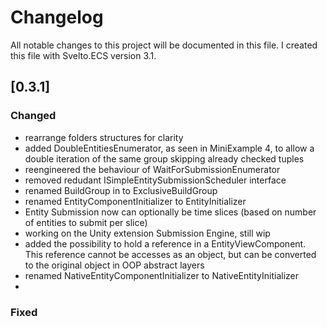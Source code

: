 # Changelog
All notable changes to this project will be documented in this file. I created this file with Svelto.ECS version 3.1.

## [0.3.1]

### Changed

* rearrange folders structures for clarity
* added DoubleEntitiesEnumerator, as seen in MiniExample 4, to allow a double iteration of the same group skipping already checked tuples
* reengineered the behaviour of WaitForSubmissionEnumerator
* removed redudant ISimpleEntitySubmissionScheduler interface
* renamed BuildGroup in to ExclusiveBuildGroup
* renamed EntityComponentInitializer to EntityInitializer
* Entity Submission now can optionally be time slices (based on number of entities to submit per slice)
* working on the Unity extension Submission Engine, still wip
* added the possibility to hold a reference in a EntityViewComponent. This reference cannot be accesses as an object, but can be converted to the original object in OOP abstract layers
* renamed NativeEntityComponentInitializer to NativeEntityInitializer
* 

### Fixed

